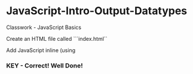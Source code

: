# JavaScript-Intro-Output-Datatypes
Classwork - JavaScript Basics

Create an HTML file called ```index.html`` 

Add JavaScript inline (using <script> tags) that does the following:

* Defines a string variable called ```name``` and assign it your name

* Defines a numeric variable called ```age``` that contains your age

* Write the code to log ```My name is YOURNAME and I am YOURAGE``` in the developer console


<!DOCTYPE html>
<html lang="en">
<head>
    <meta charset="UTF-8">
    <title>Porche Wooten</title>
</head>
<body>
<script>
   var name = "Chey";
    var age = 24;
    console.log("My name is " +name + " and I am "+ age)
</script>
</body>
</html>


### KEY - Correct! Well Done!